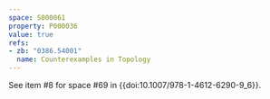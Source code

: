```yaml
---
space: S000061
property: P000036
value: true
refs:
- zb: "0386.54001"
  name: Counterexamples in Topology
---
```


See item #8 for space #69 in {{doi:10.1007/978-1-4612-6290-9_6}}.
